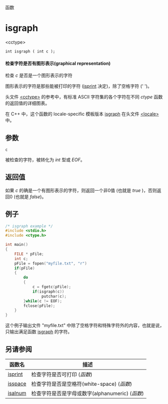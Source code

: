 函数

# isgraph

\<cctype\>

`int isgraph ( int c );`

#### 检查字符是否有图形表示(graphical representation)

检查 _c_ 是否是一个图形表示的字符

图形表示的字符是那些能被打印的字符 ([isprint](isprint.md) 决定)，除了空格字符 (' ')。
 
头文件 [\<cctype\>](README.md) 的参考中，有标准 ASCII 字符集的各个字符在不同 _ctype_ 函数的返回值的详细图表。

在 C++ 中，这个函数的 locale-specific 模板版本 [isgraph](../../Other/locale/isgraph.md) 在头文件 [\<locale\>](../../Other/locale/README.md)中。


## 参数

`c`

被检查的字符，被转化为 _int_ 型或 _EOF_。


## 返回值
如果 _c_ 的确是一个有图形表示的字符，则返回一个非0值 (也就是 _true_ )，否则返回0 (也就是 _false_)。

## 例子

```cpp
/* isgraph example */
#include <stdio.h>
#include <ctype.h>

int main()
{
	FILE * pFile;
	int c;
	pFile = fopen("myfile.txt", "r")
	if(pFile)
	{
		do
		{
			c = fgetc(pFile);
			if(isgraph(c))
				putchar(c);
		}while(c != EOF);
		fclose(pFile);
	}
}
```
这个例子输出文件 "myfile.txt" 中除了空格字符和特殊字符外的内容，也就是说，只输出满足函数 [isgraph](isgraph.md) 的字符。


## 另请参阅

函数名                | 描述
--------------------- | -----------------------------------------------
[isprint](isprint.md) | 检查字符是否可打印 (_函数_)
[isspace](isspace.md) | 检查字符是否是空格符(white-space) (_函数_)
[isalnum](isalnum.md) | 检查字符是否是字母或数字(alphanumeric) (_函数_)
